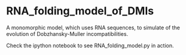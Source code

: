 # RNA_folding_model_of_DMIs
A monomorphic model, which uses RNA sequences, to simulate of the evolution of Dobzhansky-Muller incompatibilities.

Check the ipython notebook to see RNA_folding_model.py in action.  
